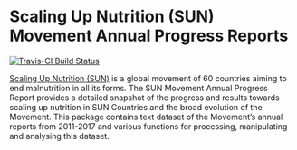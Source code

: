 <!-- README.md is generated from README.Rmd. Please edit that file -->
Scaling Up Nutrition (SUN) Movement Annual Progress Reports
===========================================================

[![Travis-CI Build
Status](https://travis-ci.org/ernestguevarra/scalingupnutrition.svg?branch=master)](https://travis-ci.org/ernestguevarra/scalingupnutrition)

[Scaling Up Nutrition (SUN)](http://scalingupnutrition.org) is a global
movement of 60 countries aiming to end malnutrition in all its forms.
The SUN Movement Annual Progress Report provides a detailed snapshot of
the progress and results towards scaling up nutrition in SUN Countries
and the broad evolution of the Movement. This package contains text
dataset of the Movement’s annual reports from 2011-2017 and various
functions for processing, manipulating and analysing this dataset.
